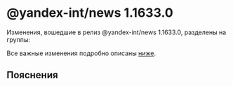 # @yandex-int/news 1.1633.0

<!-- ЧЕЛОВЕЧЕСКОЕ ВСТУПЛЕНИЕ -->

Изменения, вошедшие в релиз @yandex-int/news 1.1633.0, разделены на группы:

Все важные изменения подробно описаны [ниже](#Пояснения).

## Пояснения

